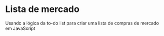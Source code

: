 <h1> Lista de mercado </h1> 

<p> Usando a lógica da to-do list para criar uma lista de compras de mercado em JavaScript 
